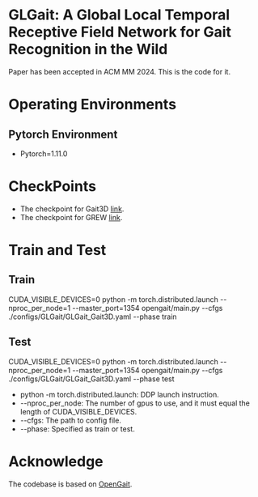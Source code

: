 # GLGait: A Global Local Temporal Receptive Field Network for Gait Recognition in the Wild
Paper has been accepted in ACM MM 2024. This is the code for it.
# Operating Environments
## Pytorch Environment
* Pytorch=1.11.0
# CheckPoints
* The checkpoint for Gait3D [link](https://pan.baidu.com/s/1quNAQ1pTOHUa3tpfGCQ7IQ?pwd=fue3).
* The checkpoint for GREW [link](https://pan.baidu.com/s/1H41p_FQjSkL8Jn_2xWWsLA?pwd=soci).
# Train and Test
## Train
CUDA_VISIBLE_DEVICES=0 python -m torch.distributed.launch --nproc_per_node=1 --master_port=1354 opengait/main.py --cfgs ./configs/GLGait/GLGait_Gait3D.yaml --phase train
## Test
CUDA_VISIBLE_DEVICES=0 python -m torch.distributed.launch --nproc_per_node=1 --master_port=1354 opengait/main.py --cfgs ./configs/GLGait/GLGait_Gait3D.yaml --phase test

* python -m torch.distributed.launch: DDP launch instruction.
* --nproc_per_node: The number of gpus to use, and it must equal the length of CUDA_VISIBLE_DEVICES.
* --cfgs: The path to config file.
* --phase: Specified as train or test.
# Acknowledge
The codebase is based on [OpenGait](https://github.com/ShiqiYu/OpenGait).
